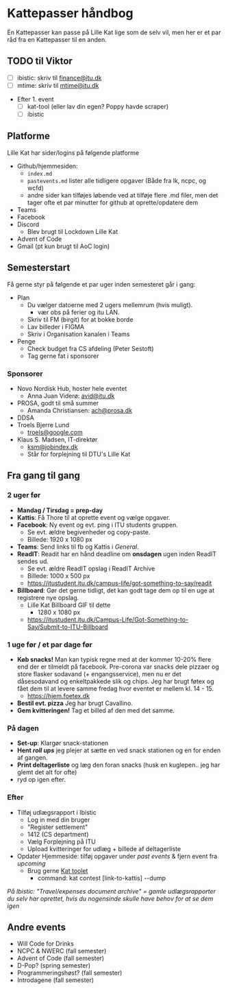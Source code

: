 # Kattepasser håndbog

En Kattepasser kan passe på Lille Kat lige som de selv vil, men her er et par råd fra en Kattepasser til en anden.

## TODO til Viktor

- [ ] ibistic: skriv til finance@itu.dk
- [ ] mtime: skriv til mtime@itu.dk
- Efter 1. event
  - [ ] kat-tool (eller lav din egen? Poppy havde scraper)
  - [ ] ibistic

## Platforme

Lille Kat har sider/logins på følgende platforme

- Github/hjemmesiden:
  - `index.md`
  - `pastevents.md` lister alle tidligere opgaver (Både fra lk, ncpc, og wcfd)
  - andre sider kan tilføjes løbende ved at tilføje flere .md filer, men det tager ofte et par minutter for github at oprette/opdatere dem
- Teams
- Facebook
- Discord
  - Blev brugt til Lockdown Lille Kat
- Advent of Code
- Gmail (pt kun brugt til AoC login)

## Semesterstart

Få gerne styr på følgende et par uger inden semesteret går i gang:

- Plan
  - Du vælger datoerne med 2 ugers mellemrum (hvis muligt).
    - vær obs på ferier og itu LAN.
  - Skriv til FM (birgit) for at bokke borde
  - Lav billeder i FIGMA
  - Skriv i Organisation kanalen i Teams
- Penge
  - Check budget fra CS afdeling (Peter Sestoft)
  - Tag gerne fat i sponsorer

### Sponsorer

- Novo Nordisk Hub, hoster hele eventet
  - Anna Juan Viderø: avid@itu.dk
- PROSA, godt til små summer
  - Amanda Christiansen: ach@prosa.dk
- DDSA
- Troels Bjerre Lund
  - troels@google.com
- Klaus S. Madsen, IT-direktør
  - ksm@jobindex.dk
  - Står for forplejning til DTU's Lille Kat

## Fra gang til gang

### 2 uger før

- **Mandag / Tirsdag = prep-day**
- **Kattis**: Få Thore til at oprette event og vælge opgaver.
- **Facebook**: Ny event og evt. ping i ITU students gruppen.
  - Se evt. ældre begivenheder og copy-paste.
  - Billede: 1920 x 1080 px
- **Teams**: Send links til fb og Kattis i *General*.
- **ReadIT**: Readit har en hånd deadline om **onsdagen** ugen inden ReadIT sendes ud.
  - Se evt. ældre ReadIT opslag i ReadIT Archive
  - Billede: 1000 x 500 px
  - https://itustudent.itu.dk/campus-life/got-something-to-say/readit
- **Billboard**: Gør det gerne tidligt, det kan godt tage dem op til en uge at registrere nye opslag.
  - Lille Kat Billboard GIF til dette
    - 1280 x 1080 px
  - https://itustudent.itu.dk/Campus-Life/Got-Something-to-Say/Submit-to-ITU-Billboard

### 1 uge før / et par dage før

- **Køb snacks!** Man kan typisk regne med at der kommer 10-20% flere end der er tilmeldt på facebook. Pre-corona var snacks dele pizzaer og store flasker sodavand (+ engangsservice), men nu er det dåsesodavand og enkeltpakkede slik og chips. Jeg har brugt føtex og fået dem til at levere samme fredag hvor eventet er mellem kl. 14 - 15.
  - https://hjem.foetex.dk
- **Bestil evt. pizza** Jeg har brugt Cavallino.
- **Gem kvitteringen!** Tag et billed af den med det samme.

### På dagen

- **Set-up**: Klargør snack-stationen
- **Hent *roll ups*** jeg plejer at sætte en ved snack stationen og en for enden af gangen.
- **Print deltagerliste** og læg den foran snacks (husk en kuglepen.. jeg har glemt det alt for ofte)
- ryd op igen efter.

### Efter

- Tilføj udlægsrapport i Ibistic
  - Log in med din bruger
  - "Register settlement"
  - 1412 (CS department)
  - Vælg Forplejning på ITU
  - Upload kvitteringer for udlæg + billede af deltagerliste
- Opdater Hjemmeside: tilføj opgaver under *past events* & fjern event fra *upcoming*
  - Brug gerne [Kat toolet](https://github.com/Duckapple/Kat)
    - command: kat contest [link-to-kattis] --dump

*På Ibistic: "Travel/expenses document archive" = gamle udlægsrapporter du selv har oprettet, hvis du nogensinde skulle have behov for at se dem igen*

## Andre events

- Will Code for Drinks
- NCPC & NWERC (fall semester)
- Advent of Code (fall semester)
- D-Pop? (spring semester)
- Programmeringshøst? (fall semester)
- Introdagene (fall semester)

